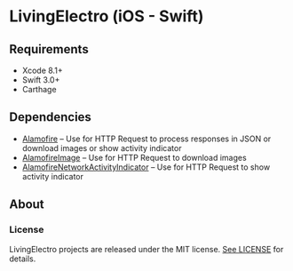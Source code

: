 # LivingElectro (iOS - Swift)
## Requirements

- Xcode 8.1+
- Swift 3.0+
- Carthage

## Dependencies

- [Alamofire](https://github.com/Alamofire/Alamofire) &ndash; Use for HTTP Request to process responses in JSON or download images or show activity indicator
- [AlamofireImage](https://github.com/Alamofire/AlamofireImage) &ndash; Use for HTTP Request to download images
- [AlamofireNetworkActivityIndicator](https://github.com/Alamofire/AlamofireNetworkActivityIndicator) &ndash; Use for HTTP Request to show activity indicator

## About
### License

LivingElectro projects are released under the MIT license. [See LICENSE](https://github.com/hivinau/LivingElectro/blob/master/LICENSE) for details.
